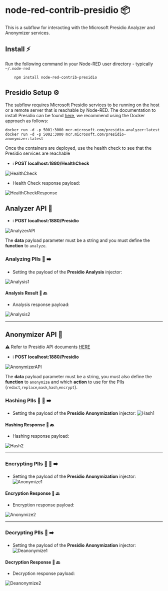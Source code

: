 # node-red-contrib-presidio :package: 

This is a subflow for interacting with the Microsoft Presidio Analyzer and Anonymizer services.

## Install :zap:

Run the following command in your Node-RED user directory - typically `~/.node-red`

        npm install node-red-contrib-presidio

## Presidio Setup :gear:
The subflow requires Microsoft Presidio services to be running on the host or a remote server that is reachable by Node-RED.
The documentation to install Presidio can be found [here](https://microsoft.github.io/presidio/installation/), we recommend using the Docker approach as follows:

```console
docker run -d -p 5001:3000 mcr.microsoft.com/presidio-analyzer:latest
docker run -d -p 5002:3000 mcr.microsoft.com/presidio-anonymizer:latest
```
Once the containers are deployed, use the health check to see that the Presidio services are reachable

- :information_source: **POST localhost:1880/HealthCheck**

![HealthCheck](https://github.com/Doth-J/node-red-contrib-presidio/blob/master/docs/HealthCheck.PNG)

* Health Check response payload:

![HealthCheckResponse](https://github.com/Doth-J/node-red-contrib-presidio/blob/master/docs/HealthCheckResponse.PNG)

## Analyzer API :toolbox:

- :information_source: **POST localhost:1880/Presidio**


![AnalyzerAPI](https://github.com/Doth-J/node-red-contrib-presidio/blob/master/docs/AnalyzerAPI.PNG)

The __data__ payload parameter must be a string and you must define the __function__ to ``analyze``.

### Analyzing PIIs :adult: :arrow_right:
* Setting the payload of the **Presidio Analysis** injector:

![Analysis1](https://github.com/Doth-J/node-red-contrib-presidio/blob/master/docs/Analysis1.PNG)

#### Analysis Result :receipt: :back:
* Analysis response payload:
  
![Analysis2](https://github.com/Doth-J/node-red-contrib-presidio/blob/master/docs/Analysis2.PNG)

---

## Anonymizer API :toolbox:
:warning: Refer to Presidio API documents [HERE](https://microsoft.github.io/presidio/api-docs/api-docs.html) 

- :information_source: **POST localhost:1880/Presidio**

![AnonymizerAPI](https://github.com/Doth-J/node-red-contrib-presidio/blob/master/docs/AnonymizerAPI.PNG)

The __data__ payload parameter must be a string, you must also define the __function__ to ``anonymize`` and  which  __action__ to use for the PIIs (``redact``,``replace``,``mask``,``hash``,``encrypt``).

### Hashing PIIs :adult: :receipt: :arrow_right:
* Setting the payload of the **Presidio Anonymization** injector: 
![Hash1](https://github.com/Doth-J/node-red-contrib-presidio/blob/master/docs/Hash1.PNG)

#### Hashing Response :receipt: :back:
* Hashing response payload:
  
![Hash2](https://github.com/Doth-J/node-red-contrib-presidio/blob/master/docs/Hash2.PNG)

---

### Encrypting PIIs :adult: :receipt: :arrow_right:
* Setting the payload of the **Presidio Anonymization** injector:
![Anonymize1](https://github.com/Doth-J/node-red-contrib-presidio/blob/master/docs/Anonymize1.PNG)

#### Encryption Response :receipt: :back:
* Encryption response payload:
  
![Anonymize2](https://github.com/Doth-J/node-red-contrib-presidio/blob/master/docs/Anonymize2.PNG)

---

### Decrypting PIIs :receipt: :arrow_right: 
* Setting the payload of the **Presidio Anonymization** injector:
![Deanonymize1](https://github.com/Doth-J/node-red-contrib-presidio/blob/master/docs/Deanonymize1.PNG)


#### Decryption Response :adult: :back:
* Decryption response payload:
  
![Deanonymize2](https://github.com/Doth-J/node-red-contrib-presidio/blob/master/docs/Deanonymize2.PNG)

 
